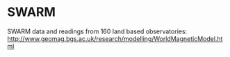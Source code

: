 # SWARM

SWARM data and readings from 160 land based observatories: http://www.geomag.bgs.ac.uk/research/modelling/WorldMagneticModel.html